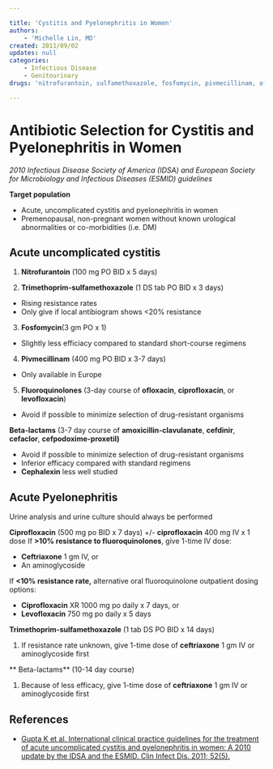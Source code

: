 ```yaml
---

title: 'Cystitis and Pyelonephritis in Women'
authors:
    - 'Michelle Lin, MD'
created: 2011/09/02
updates: null
categories:
    - Infectious Disease
    - Genitourinary
drugs: 'nitrofurantoin, sulfamethoxazole, fosfomycin, pivmecillinam, ofloxacin, ciprofloxacin, levofloxacin, amoxicillin-clavulanate, cefdinir, cefaclor, cefpodoxime-proxetil, trimethoprim-sulfamethoxazole'

---
```






# Antibiotic Selection for Cystitis and Pyelonephritis in Women
*2010 Infectious Disease Society of America (IDSA) and European Society for Microbiology and Infectious Diseases (ESMID) guidelines*

**Target population**
- Acute, uncomplicated cystitis and pyelonephritis in women 
- Premenopausal, non-pregnant women without known urological abnormalities or co-morbidities (i.e. DM)

## Acute uncomplicated cystitis

1. **<span class="drug">Nitrofurantoin</span>** (100 mg PO BID x 5 days)

2. **<span class="drug">Trimethoprim</span>-sulfamethoxazole** (1 DS tab PO BID x 3 days)

  - Rising resistance rates
  - Only give if local antibiogram shows &lt;20% resistance

3. **<span class="drug">Fosfomycin</span>**(3 gm PO x 1) 

  - Slightly less efficiacy compared to standard short-course regimens 

4. **<span class="drug">Pivmecillinam</span>** (400 mg PO BID x 3-7 days) 

  - Only available in Europe

5. **Fluoroquinolones** (3-day course of **<span class="drug">ofloxacin</span>**, **<span class="drug">ciprofloxacin</span>**, or **<span class="drug">levofloxacin</span>**) 

  - Avoid if possible to minimize selection of drug-resistant organisms

**Beta-lactams** (3-7 day course of **<span class="drug">amoxicillin-clavulanate</span>**, **<span class="drug">cefdinir</span>**, **<span class="drug">cefaclor</span>**, **<span class="drug">cefpodoxime-proxetil)</span>**

  - Avoid if possible to minimize selection of drug-resistant organisms
  - Inferior efficacy compared with standard regimens
  - **<span class="drug">Cephalexin</span>** less well studied

## Acute Pyelonephritis

Urine analysis and urine culture should always be performed 

**<span class="drug">Ciprofloxacin</span>** (500 mg po BID x 7 days) +/- **<span class="drug">ciprofloxacin</span>** 400 mg IV x 1 dose
If **&gt;10% resistance to fluoroquinolones**, give 1-time IV dose:
-   **<span class="drug">Ceftriaxone</span>** 1 gm IV, or 
-   An aminoglycoside 

If **&lt;10% resistance rate,** alternative oral fluoroquinolone outpatient dosing options: 
-   **<span class="drug">Ciprofloxacin</span>** XR 1000 mg po daily x 7 days, or
-   **<span class="drug">Levofloxacin</span>** 750 mg po daily x 5 days 

**<span class="drug">Trimethoprim-sulfamethoxazole</span>** (1 tab DS PO BID x 14 days)
1.  If resistance rate unknown, give 1-time dose of **<span class="drug">ceftriaxone</span>** 1 gm IV or aminoglycoside first

** Beta-lactams** (10-14 day course)
1.  Because of less efficacy, give 1-time dose of **<span class="drug">ceftriaxone</span>** 1 gm IV or aminoglycoside first 

## References

-   [Gupta K et al. International clinical practice guidelines for the treatment of acute uncomplicated cystitis and pyelonephritis in women: A 2010 update by the IDSA and the ESMID. Clin Infect Dis. 2011; 52(5).](https://www.ncbi.nlm.nih.gov/pubmed/10589881)